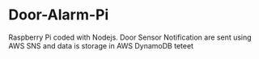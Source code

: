 # Door-Alarm-Pi
Raspberry Pi coded with Nodejs. Door Sensor Notification are sent using AWS SNS and data is storage in AWS DynamoDB
teteet
